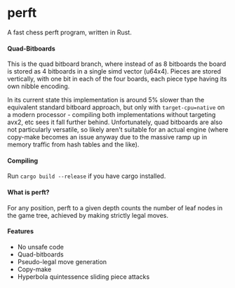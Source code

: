 # perft
A fast chess perft program, written in Rust.

#### Quad-Bitboards
This is the quad bitboard branch, where instead of as 8 bitboards the board is stored as 4 bitboards in a single simd vector (u64x4).
Pieces are stored vertically, with one bit in each of the four boards, each piece type having its own nibble encoding.

In its current state this implementation is around 5% slower than the equivalent standard bitboard approach, but only with ```target-cpu=native``` on a modern processor - compiling both implementations without targeting avx2, etc sees it fall further behind. Unfortunately, quad bitboards are also not particularly versatile, so likely aren't suitable for an actual engine (where copy-make becomes an issue anyway due to the massive ramp up in memory traffic from hash tables and the like).

#### Compiling
Run ```cargo build --release``` if you have cargo installed.

#### What is perft?
For any position, perft to a given depth counts the number of leaf nodes in the game tree, achieved by making strictly legal moves.

#### Features
- No unsafe code
- Quad-bitboards
- Pseudo-legal move generation
- Copy-make
- Hyperbola quintessence sliding piece attacks
